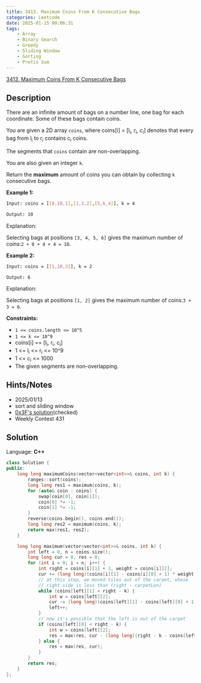 ```yaml
---
title: 3413. Maximum Coins From K Consecutive Bags
categories: Leetcode
date: 2025-01-15 00:06:31
tags:
    - Array
    - Binary Search
    - Greedy
    - Sliding Window
    - Sorting
    - Prefix Sum
---
```


[3413. Maximum Coins From K Consecutive Bags](https://leetcode.com/problems/maximum-coins-from-k-consecutive-bags/description/)

## Description

There are an infinite amount of bags on a number line, one bag for each coordinate. Some of these bags contain coins.

You are given a 2D array `coins`, where coins[i] = [l<sub>i</sub>, r<sub>i</sub>, c<sub>i</sub>] denotes that every bag from l<sub>i</sub> to r<sub>i</sub> contains c<sub>i</sub> coins.

The segments that `coins` contain are non-overlapping.

You are also given an integer `k`.

Return the **maximum**  amount of coins you can obtain by collecting `k` consecutive bags.

**Example 1:**

```bash
Input: coins = [[8,10,1],[1,3,2],[5,6,4]], k = 4

Output: 10
```

Explanation:

Selecting bags at positions `[3, 4, 5, 6]` gives the maximum number of coins:`2 + 0 + 4 + 4 = 10`.

**Example 2:**

```bash
Input: coins = [[1,10,3]], k = 2

Output: 6
```

Explanation:

Selecting bags at positions `[1, 2]` gives the maximum number of coins:`3 + 3 = 6`.

**Constraints:**

- `1 <= coins.length <= 10^5`
- `1 <= k <= 10^9`
- coins[i] == [l<sub>i</sub>, r<sub>i</sub>, c<sub>i</sub>]
- 1 <= l<sub>i</sub> <= r<sub>i</sub> <= 10^9
- 1 <= c<sub>i</sub> <= 1000
- The given segments are non-overlapping.

## Hints/Notes

- 2025/01/13
- sort and sliding window
- [0x3F's solution](https://leetcode.cn/problems/maximum-coins-from-k-consecutive-bags/solutions/3039059/hua-dong-chuang-kou-hua-liang-bian-pytho-4u47/)(checked)
- Weekly Contest 431

## Solution

Language: **C++**

```C++
class Solution {
public:
    long long maximumCoins(vector<vector<int>>& coins, int k) {
        ranges::sort(coins);
        long long res1 = maximum(coins, k);
        for (auto& coin : coins) {
            swap(coin[0], coin[1]);
            coin[0] *= -1;
            coin[1] *= -1;
        }
        reverse(coins.begin(), coins.end());
        long long res2 = maximum(coins, k);
        return max(res1, res2);
    }

    long long maximum(vector<vector<int>>& coins, int k) {
        int left = 0, n = coins.size();
        long long cur = 0, res = 0;
        for (int i = 0; i < n; i++) {
            int right = coins[i][1] + 1, weight = coins[i][2];
            cur += (long long)(coins[i][1] - coins[i][0] + 1) * weight;
            // at this step, we moved tiles out of the carpet, whose
            // right side is less than (right - carpetLen)
            while (coins[left][1] < right - k) {
                int w = coins[left][2];
                cur -= (long long)(coins[left][1] - coins[left][0] + 1) * w;
                left++;
            }
            // now it's possible that the left is out of the carpet
            if (coins[left][0] < right - k) {
                int w = coins[left][2];
                res = max(res, cur - (long long)(right - k - coins[left][0]) * w);
            } else {
                res = max(res, cur);
            }
        }
        return res;
    }
};
```
